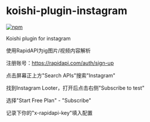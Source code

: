 # koishi-plugin-instagram

[![npm](https://img.shields.io/npm/v/koishi-plugin-instagram?style=flat-square)](https://www.npmjs.com/package/koishi-plugin-instagram)

Koishi plugin for instagram

使用RapidAPI为ig图片/视频内容解析

注册账号：https://rapidapi.com/auth/sign-up

点击屏幕正上方"Search APIs"搜索"Instagram"

找到Instagram Looter，打开后点击右侧"Subscribe to test"

选择"Start Free Plan" - "Subscribe"

记录下你的"x-rapidapi-key"填入配置
